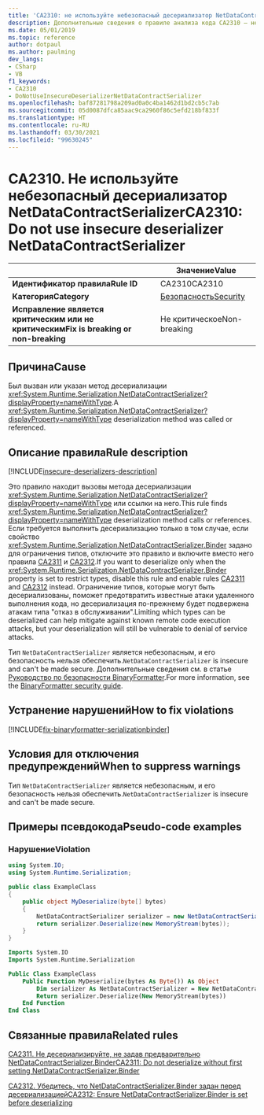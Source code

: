 ```yaml
---
title: 'CA2310: не используйте небезопасный десериализатор NetDataContractSerializer (анализ кода)'
description: Дополнительные сведения о правиле анализа кода CA2310 — не используйте небезопасный десериализатор NetDataContractSerializer
ms.date: 05/01/2019
ms.topic: reference
author: dotpaul
ms.author: paulming
dev_langs:
- CSharp
- VB
f1_keywords:
- CA2310
- DoNotUseInsecureDeserializerNetDataContractSerializer
ms.openlocfilehash: baf87281798a209ad0a0c4ba1462d1bd2cb5c7ab
ms.sourcegitcommit: 05d0087dfca85aac9ca2960f86c5efd218bf833f
ms.translationtype: HT
ms.contentlocale: ru-RU
ms.lasthandoff: 03/30/2021
ms.locfileid: "99630245"
---
```

# <a name="ca2310-do-not-use-insecure-deserializer-netdatacontractserializer"></a><span data-ttu-id="61558-103">CA2310. Не используйте небезопасный десериализатор NetDataContractSerializer</span><span class="sxs-lookup"><span data-stu-id="61558-103">CA2310: Do not use insecure deserializer NetDataContractSerializer</span></span>

| | <span data-ttu-id="61558-104">Значение</span><span class="sxs-lookup"><span data-stu-id="61558-104">Value</span></span> |
|-|-|
| <span data-ttu-id="61558-105">**Идентификатор правила**</span><span class="sxs-lookup"><span data-stu-id="61558-105">**Rule ID**</span></span> |<span data-ttu-id="61558-106">CA2310</span><span class="sxs-lookup"><span data-stu-id="61558-106">CA2310</span></span>|
| <span data-ttu-id="61558-107">**Категория**</span><span class="sxs-lookup"><span data-stu-id="61558-107">**Category**</span></span> |[<span data-ttu-id="61558-108">Безопасность</span><span class="sxs-lookup"><span data-stu-id="61558-108">Security</span></span>](security-warnings.md)|
| <span data-ttu-id="61558-109">**Исправление является критическим или не критическим**</span><span class="sxs-lookup"><span data-stu-id="61558-109">**Fix is breaking or non-breaking**</span></span> |<span data-ttu-id="61558-110">Не критическое</span><span class="sxs-lookup"><span data-stu-id="61558-110">Non-breaking</span></span>|

## <a name="cause"></a><span data-ttu-id="61558-111">Причина</span><span class="sxs-lookup"><span data-stu-id="61558-111">Cause</span></span>

<span data-ttu-id="61558-112">Был вызван или указан метод десериализации <xref:System.Runtime.Serialization.NetDataContractSerializer?displayProperty=nameWithType>.</span><span class="sxs-lookup"><span data-stu-id="61558-112">A <xref:System.Runtime.Serialization.NetDataContractSerializer?displayProperty=nameWithType> deserialization method was called or referenced.</span></span>

## <a name="rule-description"></a><span data-ttu-id="61558-113">Описание правила</span><span class="sxs-lookup"><span data-stu-id="61558-113">Rule description</span></span>

[!INCLUDE[insecure-deserializers-description](~/includes/code-analysis/insecure-deserializers-description.md)]

<span data-ttu-id="61558-114">Это правило находит вызовы метода десериализации <xref:System.Runtime.Serialization.NetDataContractSerializer?displayProperty=nameWithType> или ссылки на него.</span><span class="sxs-lookup"><span data-stu-id="61558-114">This rule finds <xref:System.Runtime.Serialization.NetDataContractSerializer?displayProperty=nameWithType> deserialization method calls or references.</span></span> <span data-ttu-id="61558-115">Если требуется выполнить десериализацию только в том случае, если свойство <xref:System.Runtime.Serialization.NetDataContractSerializer.Binder> задано для ограничения типов, отключите это правило и включите вместо него правила [CA2311](ca2311.md) и [CA2312](ca2312.md).</span><span class="sxs-lookup"><span data-stu-id="61558-115">If you want to deserialize only when the <xref:System.Runtime.Serialization.NetDataContractSerializer.Binder> property is set to restrict types, disable this rule and enable rules [CA2311](ca2311.md) and [CA2312](ca2312.md) instead.</span></span> <span data-ttu-id="61558-116">Ограничение типов, которые могут быть десериализованы, поможет предотвратить известные атаки удаленного выполнения кода, но десериализация по-прежнему будет подвержена атакам типа "отказ в обслуживании".</span><span class="sxs-lookup"><span data-stu-id="61558-116">Limiting which types can be deserialized can help mitigate against known remote code execution attacks, but your deserialization will still be vulnerable to denial of service attacks.</span></span>

<span data-ttu-id="61558-117">Тип `NetDataContractSerializer` является небезопасным, и его безопасность нельзя обеспечить.</span><span class="sxs-lookup"><span data-stu-id="61558-117">`NetDataContractSerializer` is insecure and can't be made secure.</span></span> <span data-ttu-id="61558-118">Дополнительные сведения см. в статье [Руководство по безопасности BinaryFormatter](../../../standard/serialization/binaryformatter-security-guide.md).</span><span class="sxs-lookup"><span data-stu-id="61558-118">For more information, see the [BinaryFormatter security guide](../../../standard/serialization/binaryformatter-security-guide.md).</span></span>

## <a name="how-to-fix-violations"></a><span data-ttu-id="61558-119">Устранение нарушений</span><span class="sxs-lookup"><span data-stu-id="61558-119">How to fix violations</span></span>

[!INCLUDE[fix-binaryformatter-serializationbinder](~/includes/code-analysis/fix-binaryformatter-serializationbinder.md)]

## <a name="when-to-suppress-warnings"></a><span data-ttu-id="61558-120">Условия для отключения предупреждений</span><span class="sxs-lookup"><span data-stu-id="61558-120">When to suppress warnings</span></span>

<span data-ttu-id="61558-121">Тип `NetDataContractSerializer` является небезопасным, и его безопасность нельзя обеспечить.</span><span class="sxs-lookup"><span data-stu-id="61558-121">`NetDataContractSerializer` is insecure and can't be made secure.</span></span>

## <a name="pseudo-code-examples"></a><span data-ttu-id="61558-122">Примеры псевдокода</span><span class="sxs-lookup"><span data-stu-id="61558-122">Pseudo-code examples</span></span>

### <a name="violation"></a><span data-ttu-id="61558-123">Нарушение</span><span class="sxs-lookup"><span data-stu-id="61558-123">Violation</span></span>

```csharp
using System.IO;
using System.Runtime.Serialization;

public class ExampleClass
{
    public object MyDeserialize(byte[] bytes)
    {
        NetDataContractSerializer serializer = new NetDataContractSerializer();
        return serializer.Deserialize(new MemoryStream(bytes));
    }
}
```

```vb
Imports System.IO
Imports System.Runtime.Serialization

Public Class ExampleClass
    Public Function MyDeserialize(bytes As Byte()) As Object
        Dim serializer As NetDataContractSerializer = New NetDataContractSerializer()
        Return serializer.Deserialize(New MemoryStream(bytes))
    End Function
End Class
```

## <a name="related-rules"></a><span data-ttu-id="61558-124">Связанные правила</span><span class="sxs-lookup"><span data-stu-id="61558-124">Related rules</span></span>

[<span data-ttu-id="61558-125">CA2311. Не десериализируйте, не задав предварительно NetDataContractSerializer.Binder</span><span class="sxs-lookup"><span data-stu-id="61558-125">CA2311: Do not deserialize without first setting NetDataContractSerializer.Binder</span></span>](ca2311.md)

[<span data-ttu-id="61558-126">CA2312. Убедитесь, что NetDataContractSerializer.Binder задан перед десериализацией</span><span class="sxs-lookup"><span data-stu-id="61558-126">CA2312: Ensure NetDataContractSerializer.Binder is set before deserializing</span></span>](ca2312.md)
